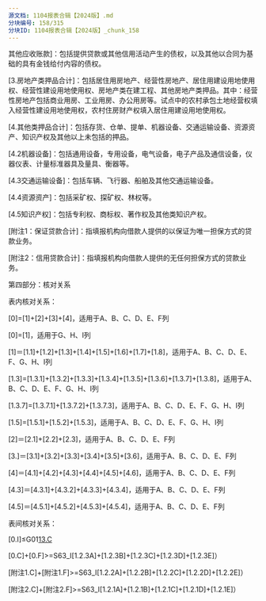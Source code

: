 ```yaml
---
源文档: 1104报表合辑【2024版】.md
分块编号: 158/315
分块ID: 1104报表合辑【2024版】_chunk_158
---
```


其他应收账款]：包括提供贷款或其他信用活动产生的债权，以及其他以合同为基础的具有金钱给付内容的债权。

[3.房地产类押品合计]：包括居住用房地产、经营性房地产、居住用建设用地使用权、经营性建设用地使用权、房地产类在建工程、其他房地产类押品。其中：经营性房地产包括商业用房、工业用房、办公用房等。试点中的农村承包土地经营权填入经营性建设用地使用权，农村住房财产权填入居住用建设用地使用权。

[4.其他类押品合计]：包括存货、仓单、提单、机器设备、交通运输设备、资源资产、知识产权及其他以上未包括的押品。

[4.2机器设备]：包括通用设备，专用设备，电气设备，电子产品及通信设备，仪器仪表、计量标准器具及量具、衡器等。

[4.3交通运输设备]：包括车辆、飞行器、船舶及其他交通运输设备。

[4.4资源资产]：包括采矿权、探矿权、林权等。

[4.5知识产权]：包括专利权、商标权、著作权及其他类知识产权。

[附注1：保证贷款合计]：指填报机构向借款人提供的以保证为唯一担保方式的贷款业务。

[附注2：信用贷款合计]：指填报机构向借款人提供的无任何担保方式的贷款业务。

第四部分：核对关系

表内核对关系：

[0]=[1]+[2]+[3]+[4]，适用于A、B、C、D、E、F列

[0]=[1]，适用于G、H、I列

[1]＝[1.1]+[1.2]+[1.3]+[1.4]+[1.5]+[1.6]+[1.7]+[1.8]，适用于A、B、C、D、E、F、G、H、I列

[1.3]=[1.3.1]+[1.3.2]+[1.3.3]+[1.3.4]+[1.3.5]+[1.3.6]+[1.3.7]+[1.3.8]，适用于A、B、C、D、E、F、G、H、I列

[1.3.7]=[1.3.7.1]+[1.3.7.2]+[1.3.7.3]，适用于A、B、C、D、E、F、G、H、I列

[1.5]=[1.5.1]+[1.5.2]+[1.5.3]，适用于A、B、C、D、E、F、G、H、I列

[2]＝[2.1]+[2.2]+[2.3]，适用于A、B、C、D、E、F列

[3.]＝[3.1]+[3.2]+[3.3]+[3.4]+[3.5]+[3.6]，适用于A、B、C、D、E、F列

[4]＝[4.1]+[4.2]+[4.3]+[4.4]+[4.5]+[4.6]，适用于A、B、C、D、E、F列

[4.3]＝[4.3.1]+[4.3.2]+[4.3.3]+[4.3.4]，适用于A、B、C、D、E、F列

[4.5]＝[4.5.1]+[4.5.2]+[4.5.3]+[4.5.4]，适用于A、B、C、D、E、F列

表间核对关系：

[0.I]≤G01[13.C](仅适用于境内口径)

[0.C]+[0.F]>=S63\_I[1.2.3A]+[1.2.3B]+[1.2.3C]+[1.2.3D]+[1.2.3E]）

[附注1.C]+[附注1.F]>=S63\_I[1.2.2A]+[1.2.2B]+[1.2.2C]+[1.2.2D]+[1.2.2E]）

[附注2.C]+[附注2.F]>=S63\_I[1.2.1A]+[1.2.1B]+[1.2.1C]+[1.2.1D]+[1.2.1E]）

